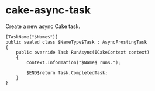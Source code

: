 ﻿---
guid: 63616b65-caa3-4f7f-ae10-06bcbe3d482c
type: Live
image: Cake
reformat: True
shortenReferences: True
scopes: InFrostingCSharpFile(minimumLanguageVersion=2.0)
parameterOrder: Name#1, NameType
xxNameType-expression: spacestounderstrokes(Name)
---

# cake-async-task

Create a new async Cake task.

```
[TaskName("$Name$")]
public sealed class $NameType$Task : AsyncFrostingTask
{
    public override Task RunAsync(ICakeContext context)
    {
        context.Information("$Name$ runs.");

        $END$return Task.CompletedTask;
    }
}
```
